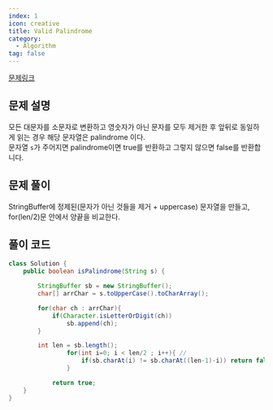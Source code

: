 ```yaml
---
index: 1
icon: creative
title: Valid Palindrome
category:
  - Algorithm
tag: false
---
```


[문제링크](https://leetcode.com/problems/valid-palindrome/)

## 문제 설명

모든 대문자를 소문자로 변환하고 영숫자가 아닌 문자를 모두 제거한 후 앞뒤로 동일하게 읽는 경우 해당 문자열은 palindrome 이다.  
문자열 `s`가 주어지면 palindrome이면 true를 반환하고 그렇지 않으면 false를 반환합니다.

## 문제 풀이

StringBuffer에 정제된(문자가 아닌 것들을 제거 + uppercase) 문자열을 만들고,
for(len/2)문 안에서 양끝을 비교한다.

## 풀이 코드

```java
class Solution {
    public boolean isPalindrome(String s) {

        StringBuffer sb = new StringBuffer();
        char[] arrChar = s.toUpperCase().toCharArray();

        for(char ch : arrChar){
            if(Character.isLetterOrDigit(ch))
                sb.append(ch);
        }

        int len = sb.length();
				for(int i=0; i < len/2 ; i++){ //
					if(sb.charAt(i) != sb.charAt((len-1)-i)) return false;
				}

		    return true;
    }
}
```
